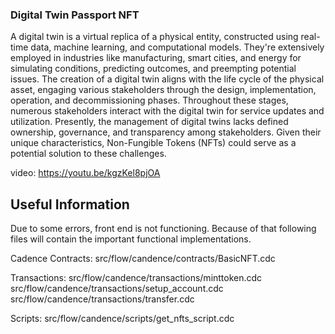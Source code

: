 ### Digital Twin Passport NFT
A digital twin is a virtual replica of a physical entity, constructed using real-time data, machine learning, and computational models. They're extensively employed in industries like manufacturing, smart cities, and energy for simulating conditions, predicting outcomes, and preempting potential issues. The creation of a digital twin aligns with the life cycle of the physical asset, engaging various stakeholders through the design, implementation, operation, and decommissioning phases. Throughout these stages, numerous stakeholders interact with the digital twin for service updates and utilization. Presently, the management of digital twins lacks defined ownership, governance, and transparency among stakeholders. Given their unique characteristics, Non-Fungible Tokens (NFTs) could serve as a potential solution to these challenges.

video: https://youtu.be/kgzKel8pjOA

## Useful Information
Due to some errors, front end is not functioning. Because of that following files will contain the important functional implementations.

Cadence Contracts: 
src/flow/candence/contracts/BasicNFT.cdc

Transactions:
src/flow/candence/transactions/minttoken.cdc
src/flow/candence/transactions/setup_account.cdc
src/flow/candence/transactions/transfer.cdc

Scripts:
src/flow/candence/scripts/get_nfts_script.cdc